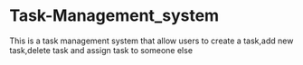 # Task-Management_system
This is a task management system that allow users to create a task,add new task,delete task and assign task to someone else
